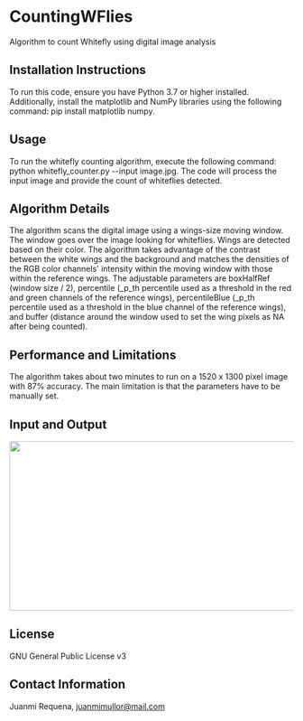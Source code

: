 # CountingWFlies
Algorithm to count Whitefly using digital image analysis

## Installation Instructions
To run this code, ensure you have Python 3.7 or higher installed. Additionally, install the matplotlib and NumPy libraries using the following command: pip install matplotlib numpy.

## Usage
To run the whitefly counting algorithm, execute the following command: python whitefly_counter.py --input image.jpg. The code will process the input image and provide the count of whiteflies detected.

## Algorithm Details
The algorithm scans the digital image using a wings-size moving window. The window goes over the image looking for whiteflies. Wings are detected based on their color. The algorithm takes advantage of the contrast between the white wings and the background and matches the densities of the RGB color channels' intensity within the moving window with those within the reference wings.
The adjustable parameters are boxHalfRef (window size / 2), percentile (_p_th percentile used as a threshold in the red and green channels of the reference wings), percentileBlue (_p_th percentile used as a threshold in the blue channel of the reference wings), and buffer (distance around the window used to set the wing pixels as NA after being counted). 

## Performance and Limitations
The algorithm takes about two minutes to run on a 1520 x 1300 pixel image with 87% accuracy.
The main limitation is that the parameters have to be manually set.

## Input and Output
<img src="FigGitHub.png" width="680" height="300">

## License
GNU General Public License v3

## Contact Information
Juanmi Requena, juanmimullor@mail.com
